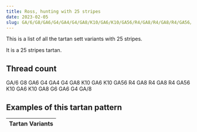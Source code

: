 ```yaml
---
title: Ross, hunting with 25 stripes
date: 2023-02-05
slug: GA/6/G8/GA6/G4/GA4/G4/GA8/K10/GA6/K10/GA56/R4/GA8/R4/GA8/R4/GA56/K10/GA6/K10/GA8/G6/GA6/G4/GA/8
---
```

This is a list of all the tartan sett variants with 25 stripes.

It is a 25 stripes tartan.


## Thread count
GA/6 G8 GA6 G4 GA4 G4 GA8 K10 GA6 K10 GA56 R4 GA8 R4 GA8 R4 GA56 K10 GA6 K10 GA8 G6 GA6 G4 GA/8

## Examples of this tartan pattern

| Tartan Variants |
|---------------|
